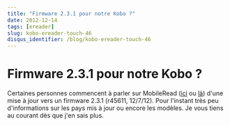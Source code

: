 ```yaml
---
title: "Firmware 2.3.1 pour notre Kobo ?"
date: 2012-12-14
tags: [ereader]
slug: kobo-ereader-touch-46
disqus_identifier: /blog/kobo-ereader-touch-46
---
```

# Firmware 2.3.1 pour notre Kobo ?

Certaines personnes commencent à parler sur MobileRead ([ici](http://www.mobileread.com/forums/showpost.php?p=2341198&postcount=59) ou [là](http://www.mobileread.com/forums/showpost.php?p=2341667&postcount=61)) d'une mise à jour vers un firmware 2.3.1 (r45611, 12/7/12). Pour l'instant très peu d'informations sur les pays mis à jour ou encore les modèles. Je vous tiens au courant dès que j'en sais plus.

